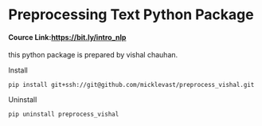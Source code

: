 # Preprocessing Text Python Package

#### Cource Link:https://bit.ly/intro_nlp

this python package is prepared by vishal chauhan.

Install

`pip install git+ssh://git@github.com/micklevast/preprocess_vishal.git`

Uninstall

`pip uninstall preprocess_vishal`
